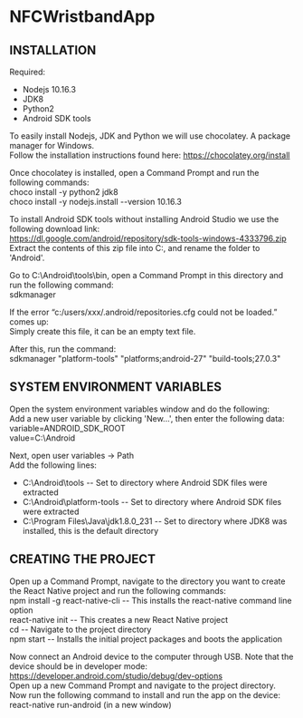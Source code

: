 # NFCWristbandApp

INSTALLATION
---------------------------------------------------------------------------------------
Required:
- Nodejs 10.16.3
- JDK8
- Python2
- Android SDK tools

To easily install Nodejs, JDK and Python we will use chocolatey. A package manager for Windows.  
Follow the installation instructions found here: https://chocolatey.org/install

Once chocolatey is installed, open a Command Prompt and run the following commands:  
choco install -y python2 jdk8  
choco install -y nodejs.install --version 10.16.3

To install Android SDK tools without installing Android Studio we use the following download link:  
https://dl.google.com/android/repository/sdk-tools-windows-4333796.zip  
Extract the contents of this zip file into C:\, and rename the folder to 'Android'.  

Go to C:\Android\tools\bin, open a Command Prompt in this directory and run the following command:  
sdkmanager

If the error “c:/users/xxx/.android/repositories.cfg could not be loaded.” comes up:  
Simply create this file, it can be an empty text file.  

After this, run the command:  
sdkmanager "platform-tools" "platforms;android-27" "build-tools;27.0.3"


SYSTEM ENVIRONMENT VARIABLES
---------------------------------------------------------------------------------------
Open the system environment variables window and do the following:  
Add a new user variable by clicking 'New...', then enter the following data:  
variable=ANDROID_SDK_ROOT  
value=C:\Android

Next, open user variables -> Path  
Add the following lines:  
- C:\Android\tools                      -- Set to directory where Android SDK files were extracted  
- C:\Android\platform-tools             -- Set to directory where Android SDK files were extracted  
- C:\Program Files\Java\jdk1.8.0_231    -- Set to directory where JDK8 was installed, this is the default directory  


CREATING THE PROJECT
---------------------------------------------------------------------------------------
Open up a Command Prompt, navigate to the directory you want to create the React Native project and run the following commands:  
npm install -g react-native-cli           -- This installs the react-native command line option  
react-native init <projectname>           -- This creates a new React Native project  
cd <projectname>                          -- Navigate to the project directory  
npm start                                 -- Installs the initial project packages and boots the application  

Now connect an Android device to the computer through USB. Note that the device should be in developer mode: https://developer.android.com/studio/debug/dev-options  
Open up a new Command Prompt and navigate to the project directory. Now run the following command to install and run the app on the device:  
react-native run-android (in a new window)
